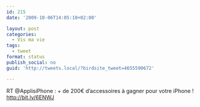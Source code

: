 ```yaml
---
id: 215
date: '2009-10-06T14:05:10+02:00'

layout: post
categories:
  - Vis ma vie
tags:
  - tweet
format: status
publish_social: no
guid: 'http://tweets.local/?birdsite_tweet=4655590672'

---
```


RT @ApplisiPhone : + de 200€ d’accessoires à gagner pour votre iPhone ! http://bit.ly/6ENWJ
